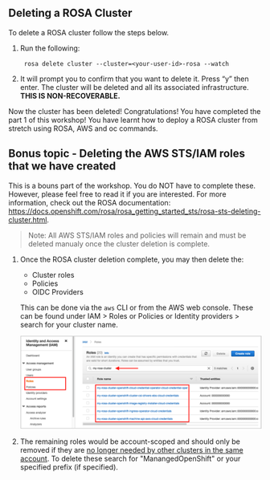 ## Deleting a ROSA Cluster

To delete a ROSA cluster follow the steps below.

1. Run the following:

		rosa delete cluster --cluster=<your-user-id>-rosa --watch

1. It will prompt you to confirm that you want to delete it. Press “y” then enter. The cluster will be deleted and all its associated infrastructure. **THIS IS NON-RECOVERABLE.**

Now the cluster has been deleted! Congratulations! You have completed the part 1 of this workshop! You have learnt how to deploy a ROSA cluster from stretch using ROSA, AWS and oc commands.
 
## Bonus topic - Deleting the AWS STS/IAM roles that we have created

This is a bouns part of the workshop. You do NOT have to complete these. However, please feel free to read it if you are interested. For more information, check out the ROSA documentation: https://docs.openshift.com/rosa/rosa_getting_started_sts/rosa-sts-deleting-cluster.html.

> Note: All AWS STS/IAM roles and policies will remain and must be deleted manualy once the cluster deletion is complete.

1. Once the ROSA cluster deletion complete, you may then delete the:
	* Cluster roles
	* Policies
	* OIDC Providers

	This can be done via the `aws` CLI or from the AWS web console. These can be found under IAM > Roles or Policies or Identity providers > search for your cluster name.

	![mp](images/12-del_cr.png)

1. The remaining roles would be account-scoped and should only be removed if they are <u>no longer needed by other clusters in the same account</u>. To delete these search for "ManangedOpenShift" or your specified prefix (if specified).